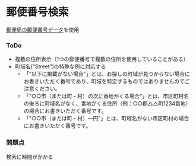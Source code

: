 # 郵便番号検索
[郵便局の郵便番号データ](https://www.post.japanpost.jp/zipcode/dl/readme.html)を使用

### ToDo
- 複数の住所表示（1つの郵便番号で複数の住所を使用していることがある）
- 町域名("Street")の特殊な例に対応する
  - 「"以下に掲載がない場合"」とは、お探しの町域が見つからない場合にお書きいただく番号であり、町域を特定するものではありませんのでご注意ください。
  - 「"○○市（または町・村）の次に番地がくる場合"」とは、市区町村名の後ろに町域名がなく、番地がくる住所（例：○○郡△△町1234番地）の場合にお書きいただく番号です。
  - 「"○○市（または町・村）一円"」とは、町域名がない市区町村の場合にお書きいただく番号です。

### 問題点
検索に時間がかかる
